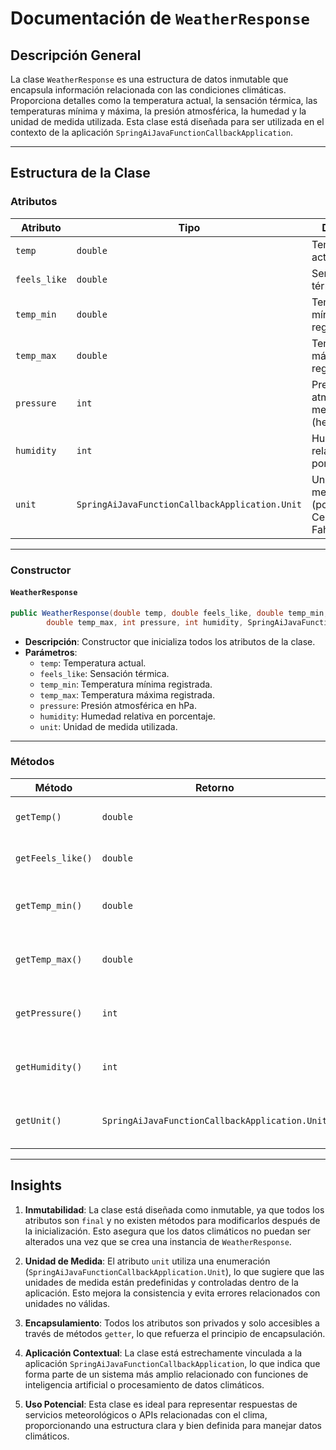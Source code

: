 # Documentación de `WeatherResponse`

## Descripción General

La clase `WeatherResponse` es una estructura de datos inmutable que encapsula información relacionada con las condiciones climáticas. Proporciona detalles como la temperatura actual, la sensación térmica, las temperaturas mínima y máxima, la presión atmosférica, la humedad y la unidad de medida utilizada. Esta clase está diseñada para ser utilizada en el contexto de la aplicación `SpringAiJavaFunctionCallbackApplication`.

---

## Estructura de la Clase

### Atributos

| Atributo       | Tipo                                                | Descripción                                                                 |
|----------------|-----------------------------------------------------|-----------------------------------------------------------------------------|
| `temp`         | `double`                                            | Temperatura actual.                                                        |
| `feels_like`   | `double`                                            | Sensación térmica.                                                         |
| `temp_min`     | `double`                                            | Temperatura mínima registrada.                                             |
| `temp_max`     | `double`                                            | Temperatura máxima registrada.                                             |
| `pressure`     | `int`                                               | Presión atmosférica medida en hPa (hectopascales).                         |
| `humidity`     | `int`                                               | Humedad relativa en porcentaje.                                            |
| `unit`         | `SpringAiJavaFunctionCallbackApplication.Unit`      | Unidad de medida utilizada (por ejemplo, Celsius o Fahrenheit).            |

---

### Constructor

#### `WeatherResponse`

```java
public WeatherResponse(double temp, double feels_like, double temp_min,
        double temp_max, int pressure, int humidity, SpringAiJavaFunctionCallbackApplication.Unit unit)
```

- **Descripción**: Constructor que inicializa todos los atributos de la clase.
- **Parámetros**:
  - `temp`: Temperatura actual.
  - `feels_like`: Sensación térmica.
  - `temp_min`: Temperatura mínima registrada.
  - `temp_max`: Temperatura máxima registrada.
  - `pressure`: Presión atmosférica en hPa.
  - `humidity`: Humedad relativa en porcentaje.
  - `unit`: Unidad de medida utilizada.

---

### Métodos

| Método                     | Retorno                                                | Descripción                                                                 |
|----------------------------|-------------------------------------------------------|-----------------------------------------------------------------------------|
| `getTemp()`                | `double`                                              | Devuelve la temperatura actual.                                            |
| `getFeels_like()`          | `double`                                              | Devuelve la sensación térmica.                                             |
| `getTemp_min()`            | `double`                                              | Devuelve la temperatura mínima registrada.                                 |
| `getTemp_max()`            | `double`                                              | Devuelve la temperatura máxima registrada.                                 |
| `getPressure()`            | `int`                                                 | Devuelve la presión atmosférica en hPa.                                    |
| `getHumidity()`            | `int`                                                 | Devuelve la humedad relativa en porcentaje.                                |
| `getUnit()`                | `SpringAiJavaFunctionCallbackApplication.Unit`        | Devuelve la unidad de medida utilizada.                                    |

---

## Insights

1. **Inmutabilidad**: La clase está diseñada como inmutable, ya que todos los atributos son `final` y no existen métodos para modificarlos después de la inicialización. Esto asegura que los datos climáticos no puedan ser alterados una vez que se crea una instancia de `WeatherResponse`.

2. **Unidad de Medida**: El atributo `unit` utiliza una enumeración (`SpringAiJavaFunctionCallbackApplication.Unit`), lo que sugiere que las unidades de medida están predefinidas y controladas dentro de la aplicación. Esto mejora la consistencia y evita errores relacionados con unidades no válidas.

3. **Encapsulamiento**: Todos los atributos son privados y solo accesibles a través de métodos `getter`, lo que refuerza el principio de encapsulación.

4. **Aplicación Contextual**: La clase está estrechamente vinculada a la aplicación `SpringAiJavaFunctionCallbackApplication`, lo que indica que forma parte de un sistema más amplio relacionado con funciones de inteligencia artificial o procesamiento de datos climáticos.

5. **Uso Potencial**: Esta clase es ideal para representar respuestas de servicios meteorológicos o APIs relacionadas con el clima, proporcionando una estructura clara y bien definida para manejar datos climáticos.
